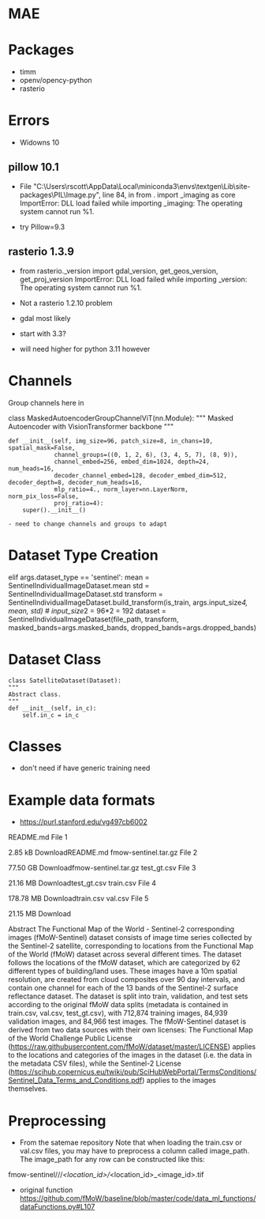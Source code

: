 # MAE

# Packages
- timm
- openv/opency-python
- rasterio

# Errors
- Widowns 10
## pillow 10.1
-  File "C:\Users\rscott\AppData\Local\miniconda3\envs\textgen\Lib\site-packages\PIL\Image.py", line 84, in <module>
    from . import _imaging as core
ImportError: DLL load failed while importing _imaging: The operating system cannot run %1.

- try Pillow=9.3

## rasterio 1.3.9
- from rasterio._version import gdal_version, get_geos_version, get_proj_version
ImportError: DLL load failed while importing _version: The operating system cannot run %1.

- Not a rasterio 1.2.10 problem
- gdal most likely
- start with 3.3?
- will need higher for python 3.11 however


# Channels
Group channels here in

class MaskedAutoencoderGroupChannelViT(nn.Module):
    """ Masked Autoencoder with VisionTransformer backbone
    """

    def __init__(self, img_size=96, patch_size=8, in_chans=10, spatial_mask=False,
                 channel_groups=((0, 1, 2, 6), (3, 4, 5, 7), (8, 9)),
                 channel_embed=256, embed_dim=1024, depth=24, num_heads=16,
                 decoder_channel_embed=128, decoder_embed_dim=512, decoder_depth=8, decoder_num_heads=16,
                 mlp_ratio=4., norm_layer=nn.LayerNorm, norm_pix_loss=False,
                 proj_ratio=4):
        super().__init__()

    - need to change channels and groups to adapt

# Dataset Type Creation
 elif args.dataset_type == 'sentinel':
        mean = SentinelIndividualImageDataset.mean
        std = SentinelIndividualImageDataset.std
        transform = SentinelIndividualImageDataset.build_transform(is_train, args.input_size*4, mean, std) # input_size*2 = 96*2 = 192
        dataset = SentinelIndividualImageDataset(file_path, transform, masked_bands=args.masked_bands,
                                                 dropped_bands=args.dropped_bands)

# Dataset Class
    class SatelliteDataset(Dataset):
    """
    Abstract class.
    """
    def __init__(self, in_c):
        self.in_c = in_c

# Classes
- don't need if have generic training need

# Example data formats
- https://purl.stanford.edu/vg497cb6002

README.md
File 1

2.85 kB	 DownloadREADME.md
fmow-sentinel.tar.gz
File 2

77.50 GB	 Downloadfmow-sentinel.tar.gz
test_gt.csv
File 3

21.16 MB	 Downloadtest_gt.csv
train.csv
File 4

178.78 MB	 Downloadtrain.csv
val.csv
File 5

21.15 MB	 Download

Abstract
The Functional Map of the World - Sentinel-2 corresponding images (fMoW-Sentinel) dataset consists of image time series collected by the Sentinel-2 satellite, corresponding to locations from the Functional Map of the World (fMoW) dataset across several different times. The dataset follows the locations of the fMoW dataset, which are categorized by 62 different types of building/land uses. These images have a 10m spatial resolution, are created from cloud composites over 90 day intervals, and contain one channel for each of the 13 bands of the Sentinel-2 surface reflectance dataset. The dataset is split into train, validation, and test sets according to the original fMoW data splits (metadata is contained in train.csv, val.csv, test_gt.csv), with 712,874 training images, 84,939 validation
images, and 84,966 test images. The fMoW-Sentinel dataset is derived from two data sources with their own licenses: The Functional Map of the World Challenge Public License (https://raw.githubusercontent.com/fMoW/dataset/master/LICENSE) applies to the locations and categories of the images in the dataset (i.e. the data in the metadata CSV files), while the Sentinel-2 License (https://scihub.copernicus.eu/twiki/pub/SciHubWebPortal/TermsConditions/Sentinel_Data_Terms_and_Conditions.pdf) applies to the images themselves.

# Preprocessing
- From the satemae repository
Note that when loading the train.csv or val.csv files, you may have to preprocess a column called image_path. The image_path for any row can be constructed like this:

fmow-sentinel/<split>/<category>/<category>_<location_id>/<category>_<location_id>_<image_id>.tif

- original function https://github.com/fMoW/baseline/blob/master/code/data_ml_functions/dataFunctions.py#L107